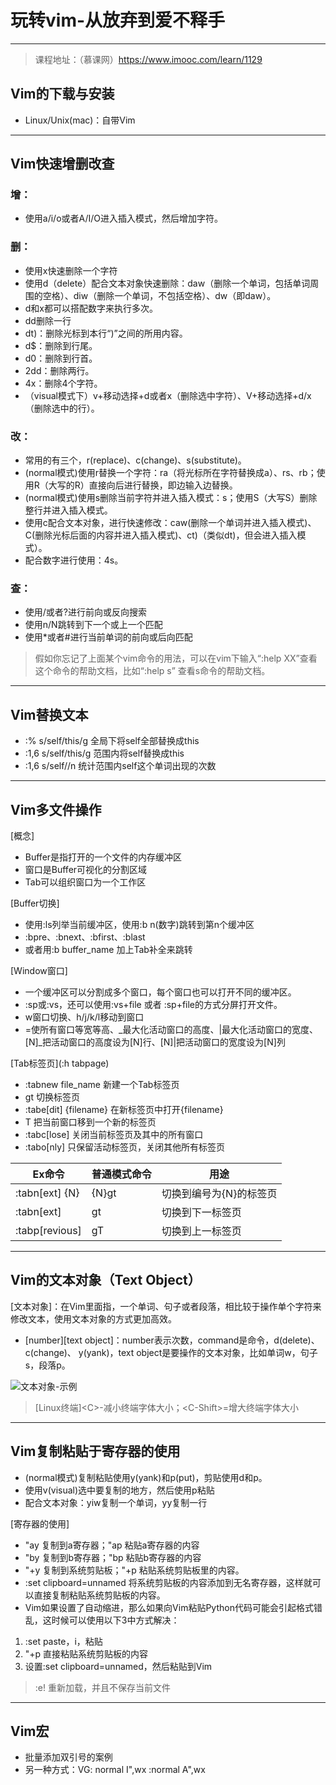 # 玩转vim-从放弃到爱不释手
---
> 课程地址：（慕课网）https://www.imooc.com/learn/1129

## Vim的下载与安装
- Linux/Unix(mac)：自带Vim

---

## Vim快速增删改查

### 增：
- 使用a/i/o或者A/I/O进入插入模式，然后增加字符。

### 删：
- 使用x快速删除一个字符
- 使用d（delete）配合文本对象快速删除：daw（删除一个单词，包括单词周围的空格）、diw（删除一个单词，不包括空格）、dw（即daw）。
- d和x都可以搭配数字来执行多次。
- dd删除一行
- dt)：删除光标到本行“)”之间的所用内容。
- d$：删除到行尾。
- d0：删除到行首。
- 2dd：删除两行。
- 4x：删除4个字符。
- （visual模式下）v+移动选择+d或者x（删除选中字符）、V+移动选择+d/x（删除选中的行）。

### 改：
- 常用的有三个，r(replace)、c(change)、s(substitute)。
- (normal模式)使用r替换一个字符：ra（将光标所在字符替换成a）、rs、rb；使用R（大写的R）直接向后进行替换，即边输入边替换。
- (normal模式)使用s删除当前字符并进入插入模式：s；使用S（大写S）删除整行并进入插入模式。
- 使用c配合文本对象，进行快速修改：caw(删除一个单词并进入插入模式)、C(删除光标后面的内容并进入插入模式)、ct)（类似dt)，但会进入插入模式）。
- 配合数字进行使用：4s。

### 查：
- 使用/或者?进行前向或反向搜索
- 使用n/N跳转到下一个或上一个匹配
- 使用\*或者#进行当前单词的前向或后向匹配

> 假如你忘记了上面某个vim命令的用法，可以在vim下输入“:help XX”查看这个命令的帮助文档，比如“:help s” 查看s命令的帮助文档。

---

## Vim替换文本
- :% s/self/this/g  全局下将self全部替换成this
- :1,6 s/self/this/g  范围内将self替换成this
- :1,6 s/self//n  统计范围内self这个单词出现的次数

---

## Vim多文件操作
[概念]
- Buffer是指打开的一个文件的内存缓冲区
- 窗口是Buffer可视化的分割区域
- Tab可以组织窗口为一个工作区

[Buffer切换]
- 使用:ls列举当前缓冲区，使用:b n(数字)跳转到第n个缓冲区
- :bpre、:bnext、:bfirst、:blast
- 或者用:b buffer_name 加上Tab补全来跳转

[Window窗口]
- 一个缓冲区可以分割成多个窗口，每个窗口也可以打开不同的缓冲区。
- :sp或:vs，还可以使用:vs+file 或者 :sp+file的方式分屏打开文件。
- <C-w>w窗口切换、<C-w>h/j/k/l移动到窗口
- <C-w>=使所有窗口等宽等高、<C-w>\_最大化活动窗口的高度、<C-w>|最大化活动窗口的宽度、[N]<C-w>\_把活动窗口的高度设为[N]行、[N]<C-w>|把活动窗口的宽度设为[N]列

[Tab标签页](:h tabpage)
- :tabnew file_name  新建一个Tab标签页
- gt 切换标签页
- :tabe[dit] {filename} 在新标签页中打开{filename}
- <C-w>T 把当前窗口移到一个新的标签页
- :tabc[lose] 关闭当前标签页及其中的所有窗口
- :tabo[nly] 只保留活动标签页，关闭其他所有标签页

Ex命令|普通模式命令|用途
---|---|---
:tabn[ext] {N} | {N}gt | 切换到编号为{N}的标签页
:tabn[ext] | gt | 切换到下一标签页
:tabp[revious] | gT | 切换到上一标签页

---

## Vim的文本对象（Text Object）
[文本对象]：在Vim里面指，一个单词、句子或者段落，相比较于操作单个字符来修改文本，使用文本对象的方式更加高效。
- [number]<command>[text object]：number表示次数，command是命令，d(delete)、c(change)、	y(yank)，text object是要操作的文本对象，比如单词w，句子s，段落p。

![文本对象-示例](./img/text-object.png)

> [Linux终端]\<C>-减小终端字体大小；\<C-Shift>=增大终端字体大小

---

## Vim复制粘贴于寄存器的使用
- (normal模式)复制粘贴使用y(yank)和p(put)，剪贴使用d和p。
- 使用v(visual)选中要复制的地方，然后使用p粘贴
- 配合文本对象：yiw复制一个单词，yy复制一行

[寄存器的使用]
- "ay 复制到a寄存器；"ap 粘贴a寄存器的内容
- "by 复制到b寄存器；"bp 粘贴b寄存器的内容
- "+y 复制到系统剪贴板；"+p 粘贴系统剪贴板里的内容。
- :set clipboard=unnamed 将系统剪贴板的内容添加到无名寄存器，这样就可以直接复制粘贴系统剪贴板的内容。
- Vim如果设置了自动缩进，那么如果向Vim粘贴Python代码可能会引起格式错乱，这时候可以使用以下3中方式解决：
1. :set paste，i，<C-V>粘贴
2. "+p 直接粘贴系统剪贴板的内容
3. 设置:set clipboard=unnamed，然后粘贴到Vim

> :e! 重新加载，并且不保存当前文件

---

## Vim宏
- 批量添加双引号的案例
- 另一种方式：VG: normal I",wx    :normal A",wx


